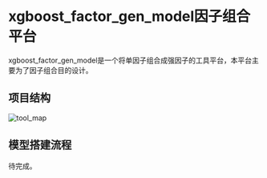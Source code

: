 # xgboost_factor_gen_model因子组合平台



xgboost_factor_gen_model是一个将单因子组合成强因子的工具平台，本平台主要为了因子组合目的设计。



## 项目结构

![tool_map](\tool_map.jpg)

## 模型搭建流程



待完成。